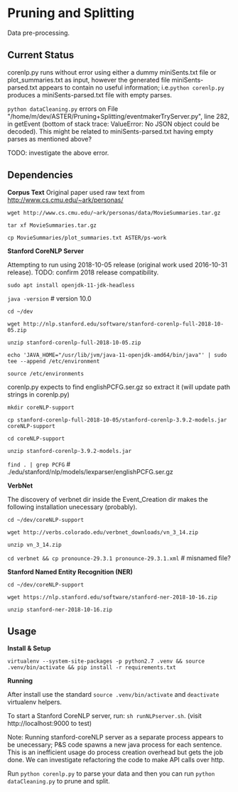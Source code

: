 # Pruning and Splitting

Data pre-processing.

## Current Status

corenlp.py runs without error using either a dummy miniSents.txt file or plot_summaries.txt
as input, however the generated file miniSents-parsed.txt appears to contain no useful information;
i.e.`python corenlp.py` produces a miniSents-parsed.txt file with empty parses.

`python dataCleaning.py` errors on
File "/home/m/dev/ASTER/Pruning+Splitting/eventmakerTryServer.py", line 282, in getEvent
(bottom of stack trace: ValueError: No JSON object could be decoded).
This might be related to miniSents-parsed.txt having empty parses as mentioned above?

TODO: investigate the above error.

## Dependencies
**Corpus Text**
Original paper used raw text from http://www.cs.cmu.edu/~ark/personas/

`wget http://www.cs.cmu.edu/~ark/personas/data/MovieSummaries.tar.gz`

`tar xf MovieSummaries.tar.gz`

`cp MovieSummaries/plot_summaries.txt ASTER/ps-work`

**Stanford CoreNLP Server**

Attempting to run using 2018-10-05 release (original work used 2016-10-31 release).
TODO: confirm 2018 release compatibility.

`sudo apt install openjdk-11-jdk-headless`

`java -version` # version 10.0

`cd ~/dev`

`wget http://nlp.stanford.edu/software/stanford-corenlp-full-2018-10-05.zip`

`unzip stanford-corenlp-full-2018-10-05.zip`

`echo 'JAVA_HOME="/usr/lib/jvm/java-11-openjdk-amd64/bin/java"' | sudo tee --append /etc/environment`

`source /etc/environments`

corenlp.py expects to find englishPCFG.ser.gz so extract it (will update path strings in corenlp.py)

`mkdir coreNLP-support`

`cp stanford-corenlp-full-2018-10-05/stanford-corenlp-3.9.2-models.jar coreNLP-support`

`cd coreNLP-support`

`unzip stanford-corenlp-3.9.2-models.jar`

`find . | grep PCFG` # ./edu/stanford/nlp/models/lexparser/englishPCFG.ser.gz

**VerbNet**

The discovery of verbnet dir inside the Event_Creation dir makes the following
installation unecessary (probably).

`cd ~/dev/coreNLP-support`

`wget http://verbs.colorado.edu/verbnet_downloads/vn_3_14.zip`

`unzip vn_3_14.zip`

`cd verbnet && cp pronounce-29.3.1 pronounce-29.3.1.xml` # misnamed file?

**Stanford Named Entity Recognition (NER)**

`cd ~/dev/coreNLP-support`

`wget https://nlp.stanford.edu/software/stanford-ner-2018-10-16.zip`

`unzip stanford-ner-2018-10-16.zip`

## Usage
**Install & Setup**

`virtualenv --system-site-packages -p python2.7 .venv && source .venv/bin/activate && pip install -r requirements.txt`

**Running**

After install use the standard `source .venv/bin/activate` and `deactivate` virtualenv helpers.

To start a Stanford CoreNLP server, run: `sh runNLPserver.sh`. (visit http://localhost:9000 to test)

Note: Running stanford-coreNLP server as a separate process appears to be unecessary;
P&S code spawns a new java process for each sentence.
This is an inefficient usage do process creation overhead but gets the job done.
We can investigate refactoring the code to make API calls over http.

Run `python corenlp.py` to parse your data and then you can run `python dataCleaning.py`
to prune and split.
